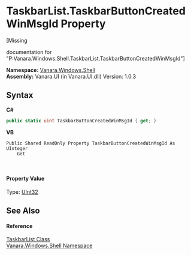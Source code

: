 # TaskbarList.TaskbarButtonCreatedWinMsgId Property 
 

\[Missing <summary> documentation for "P:Vanara.Windows.Shell.TaskbarList.TaskbarButtonCreatedWinMsgId"\]

**Namespace:**&nbsp;<a href="be182789-447d-1423-b31f-7fd1f1f04ab2">Vanara.Windows.Shell</a><br />**Assembly:**&nbsp;Vanara.UI (in Vanara.UI.dll) Version: 1.0.3

## Syntax

**C#**<br />
``` C#
public static uint TaskbarButtonCreatedWinMsgId { get; }
```

**VB**<br />
``` VB
Public Shared ReadOnly Property TaskbarButtonCreatedWinMsgId As UInteger
	Get
```

<br />

#### Property Value
Type: <a href="http://msdn2.microsoft.com/en-us/library/ctys3981" target="_blank">UInt32</a>

## See Also


#### Reference
<a href="17da589e-c546-84fe-3a35-ef65e34a21b0">TaskbarList Class</a><br /><a href="be182789-447d-1423-b31f-7fd1f1f04ab2">Vanara.Windows.Shell Namespace</a><br />